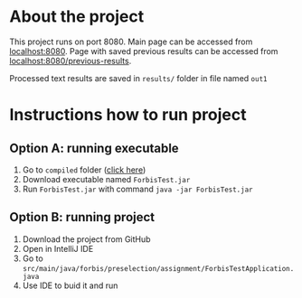 # About the project

This project runs on port 8080. 
Main page can be accessed from [localhost:8080](localhost:8080).
Page with saved previous results can be accessed from [localhost:8080/previous-results](localhost:8080/previous-results).

Processed text results are saved in `results/` folder in file named `out1`


# Instructions how to run project

## Option A: running executable

1. Go to `compiled` folder ([click here](compiled/))
2. Download executable named `ForbisTest.jar`
3. Run `ForbisTest.jar` with command `java -jar ForbisTest.jar`


## Option B: running project

1. Download the project from GitHub
2. Open in IntelliJ IDE
3. Go to `src/main/java/forbis/preselection/assignment/ForbisTestApplication.java`
4. Use IDE to buid it and run

